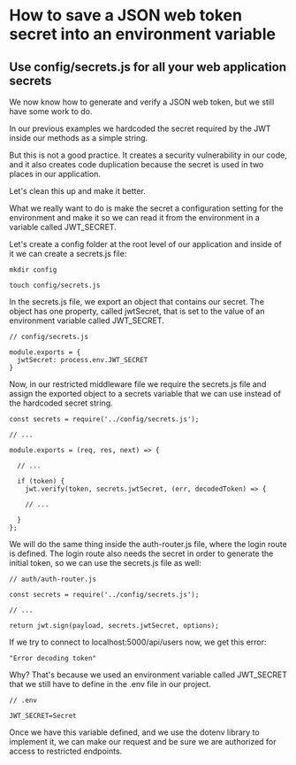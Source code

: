 # How to save a JSON web token secret into an environment variable
## Use config/secrets.js for all your web application secrets 

We now know how to generate and verify a JSON web token, but we still have some work to do.

In our previous examples we hardcoded the secret required by the JWT inside our methods as a simple string.

But this is not a good practice. It creates a security vulnerability in our code, and it also creates code duplication because the secret is used in two places in our application.

Let's clean this up and make it better.

What we really want to do is make the secret a configuration setting for the environment and make it so we can read it from the environment in a variable called JWT_SECRET.

Let's create a config folder at the root level of our application and inside of it we can create a secrets.js file:

```
mkdir config

touch config/secrets.js
```

In the secrets.js file, we export an object that contains our secret.
The object has one property, called jwtSecret, that is set to the value of an environment variable called JWT_SECRET.

```
// config/secrets.js

module.exports = {
  jwtSecret: process.env.JWT_SECRET
}
```

Now, in our restricted middleware file we require the secrets.js file and assign the exported object to a secrets variable that we can use instead of the hardcoded secret string.

```
const secrets = require('../config/secrets.js');

// ...

module.exports = (req, res, next) => {

  // ...

  if (token) {
    jwt.verify(token, secrets.jwtSecret, (err, decodedToken) => {
 
    // ...

  }
};
```

We will do the same thing inside the auth-router.js file, where the login route is defined. The login route also needs the secret in order to generate the initial token, so we can use the secrets.js file as well:


```
// auth/auth-router.js

const secrets = require('../config/secrets.js');
 
// ...

return jwt.sign(payload, secrets.jwtSecret, options);
```

If we try to connect to localhost:5000/api/users now, we get this error:

```
"Error decoding token"
```

Why? That's because we used an environment variable called JWT_SECRET that we still have to define in the .env file in our project.


```
// .env

JWT_SECRET=Secret
```

Once we have this variable defined, and we use the dotenv library to implement it, we can make our request and be sure we are authorized for access to restricted endpoints.


